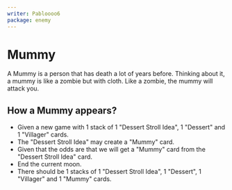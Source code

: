 ```yaml
---
writer: Pabloooo6
package: enemy
---
```


# Mummy

A Mummy is a person that has death a lot of years before. Thinking about it,
a mummy is like a zombie but with cloth. Like a zombie, the mummy will
attack you.

## How a Mummy appears?

 * Given a new game with 1 stack of 1 "Dessert Stroll Idea", 1 "Dessert" and 1 "Villager" cards.
 * The "Dessert Stroll Idea" may create a "Mummy" card.
 * Given that the odds are that we will get a "Mummy" card from the "Dessert Stroll Idea" card.
 * End the current moon.
 * There should be 1 stacks of 1 "Dessert Stroll Idea", 1 "Dessert", 1 "Villager" and 1 "Mummy" cards.
